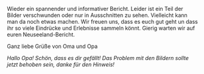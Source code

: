 Wieder ein spannender und informativer Bericht. Leider ist ein Teil der Bilder verschwunden oder nur in Ausschnitten zu sehen.  Vielleicht kann man da noch etwas machen. Wir freuen uns, dass es euch gut geht un dass ihr so viele Eindrücke und Erlebnisse sammeln könnt. Gierig warten wir auf euren Neuseeland-Bericht.

Ganz liebe Grüße von Oma und Opa

*Hallo Opa! Schön, dass es dir gefällt! Das Problem mit den Bildern sollte jetzt behoben sein, danke für den Hinweis!*